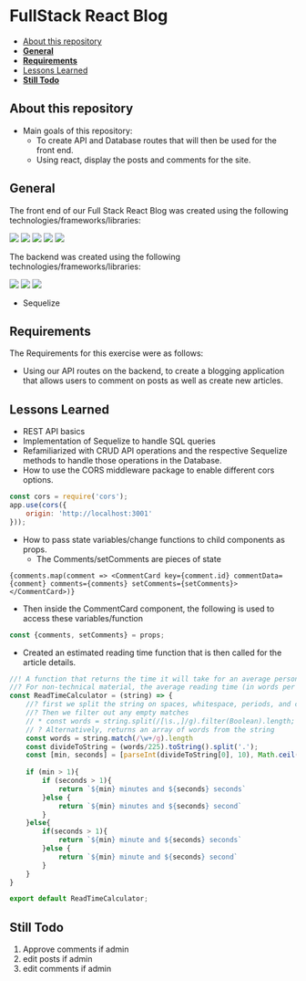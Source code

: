 # FullStack React Blog <!-- omit in toc -->

- [About this repository](#about-this-repository)
- [**General**](#general)
- [**Requirements**](#requirements)
- [Lessons Learned](#lessons-learned)
- [**Still Todo**](#still-todo)
  
## About this repository
* Main goals of this repository:
  * To create API and Database routes that will then be used for the front end.
  * Using react, display the posts and comments for the site.

## **General**
The front end of our Full Stack React Blog was created using the following technologies/frameworks/libraries:

<img src="https://img.shields.io/badge/react%20-%2320232a.svg?&style=for-the-badge&logo=react&logoColor=%2361DAFB"/>
<img src="https://img.shields.io/badge/bootstrap%20-%23563D7C.svg?&style=for-the-badge&logo=bootstrap&logoColor=white"/>
<img src="https://img.shields.io/badge/javascript%20-%23323330.svg?&style=for-the-badge&logo=javascript&logoColor=%23F7DF1E"/>
<img src="https://img.shields.io/badge/html5%20-%23E34F26.svg?&style=for-the-badge&logo=html5&logoColor=white"/>
<img src="https://img.shields.io/badge/css3%20-%231572B6.svg?&style=for-the-badge&logo=css3&logoColor=white"/>

The backend was created using the following technologies/frameworks/libraries:

<img src="https://img.shields.io/badge/node.js%20-%2343853D.svg?&style=for-the-badge&logo=node.js&logoColor=white"/>
<img src="https://img.shields.io/badge/express.js%20-%23404d59.svg?&style=for-the-badge"/>
<img src ="https://img.shields.io/badge/postgres-%23316192.svg?&style=for-the-badge&logo=postgresql&logoColor=white"/>

* Sequelize

## **Requirements**
The Requirements for this exercise were as follows: 
* Using our API routes on the backend, to create a blogging application that allows users to comment on posts as well as create new articles.

## Lessons Learned
* REST API basics
* Implementation of Sequelize to handle SQL queries
* Refamiliarized with CRUD API operations and the respective Sequelize methods to handle those operations in the Database.
* How to use the CORS middleware package to enable different cors options. 
```JavaScript
const cors = require('cors');
app.use(cors({
    origin: 'http://localhost:3001'
}));
```
* How to pass state variables/change functions to child components as props.
  * The Comments/setComments are pieces of state
```JSX
{comments.map(comment => <CommentCard key={comment.id} commentData={comment} comments={comments} setComments={setComments}></CommentCard>)}
```
  * Then inside the CommentCard component, the following is used to access these variables/function 
```JavaScript
const {comments, setComments} = props;
```
* Created an estimated reading time function that is then called for the article details.
```JavaScript
//! A function that returns the time it will take for an average person to read the content
//? For non-technical material, the average reading time (in words per minute) is 200 to 250.
const ReadTimeCalculator = (string) => {
    //? first we split the string on spaces, whitespace, periods, and commas
    //? Then we filter out any empty matches
    // * const words = string.split(/[\s.,]/g).filter(Boolean).length;
    // ? Alternatively, returns an array of words from the string
    const words = string.match(/\w+/g).length
    const divideToString = (words/225).toString().split('.');
    const [min, seconds] = [parseInt(divideToString[0], 10), Math.ceil(("0." + divideToString[1]) * 60)];
    
    if (min > 1){
        if (seconds > 1){
            return `${min} minutes and ${seconds} seconds`
        }else {
            return `${min} minutes and ${seconds} second`
        }
    }else{
        if(seconds > 1){
            return `${min} minute and ${seconds} seconds`
        }else {
            return `${min} minute and ${seconds} second`
        }
    }
}

export default ReadTimeCalculator;
```

## **Still Todo**
1. Approve comments if admin
2. edit posts if admin
3. edit comments if admin
